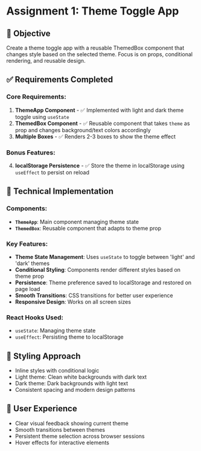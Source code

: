 # Assignment 1: Theme Toggle App

## 🎯 Objective

Create a theme toggle app with a reusable ThemedBox component that changes style based on the selected theme. Focus is on props, conditional rendering, and reusable design.

## ✅ Requirements Completed

### Core Requirements:

1. **ThemeApp Component** - ✅ Implemented with light and dark theme toggle using `useState`
2. **ThemedBox Component** - ✅ Reusable component that takes `theme` as prop and changes background/text colors accordingly
3. **Multiple Boxes** - ✅ Renders 2-3 boxes to show the theme effect

### Bonus Features:

4. **localStorage Persistence** - ✅ Store the theme in localStorage using `useEffect` to persist on reload

## 🔧 Technical Implementation

### Components:

- **`ThemeApp`**: Main component managing theme state
- **`ThemedBox`**: Reusable component that adapts to theme prop

### Key Features:

- **Theme State Management**: Uses `useState` to toggle between 'light' and 'dark' themes
- **Conditional Styling**: Components render different styles based on theme prop
- **Persistence**: Theme preference saved to localStorage and restored on page load
- **Smooth Transitions**: CSS transitions for better user experience
- **Responsive Design**: Works on all screen sizes

### React Hooks Used:

- `useState`: Managing theme state
- `useEffect`: Persisting theme to localStorage

## 🎨 Styling Approach

- Inline styles with conditional logic
- Light theme: Clean white backgrounds with dark text
- Dark theme: Dark backgrounds with light text
- Consistent spacing and modern design patterns

## 📱 User Experience

- Clear visual feedback showing current theme
- Smooth transitions between themes
- Persistent theme selection across browser sessions
- Hover effects for interactive elements
